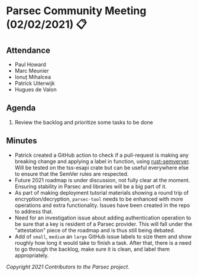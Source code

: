 # Parsec Community Meeting (02/02/2021) 📋

## Attendance

- Paul Howard
- Marc Meunier
- Ionuț Mihalcea
- Patrick Uiterwijk
- Hugues de Valon

## Agenda

1. Review the backlog and prioritize some tasks to be done

## Minutes

- Patrick created a GitHub action to check if a pull-request is making any breaking change and
   applying a label in function, using
   [rust-semverver](https://github.com/rust-lang/rust-semverver). Will be tested on the tss-esapi
   crate but can be useful everywhere else to ensure that the SemVer rules are respected.
- Future 2021 roadmap is under discussion, not fully clear at the moment. Ensuring stability in
   Parsec and libraries will be a big part of it.
- As part of making deployment tutorial materials showing a round trip of encryption/decryption,
   `parsec-tool` needs to be enhanced with more operations and extra functionality. Issues have been
   created in the repo to address that.
- Need for an investigation issue about adding authentication operation to be sure that a key is
   resident of a Parsec provider. This will fall under the "attestation" piece of the roadmap and is
   thus still being debated.
- Add of `small`, `medium` an `large` GitHub issue labels to size them and show roughly how long it
   would take to finish a task. After that, there is a need to go through the backlog, make sure it
   is clean, and label them appropriately.

*Copyright 2021 Contributors to the Parsec project.*
